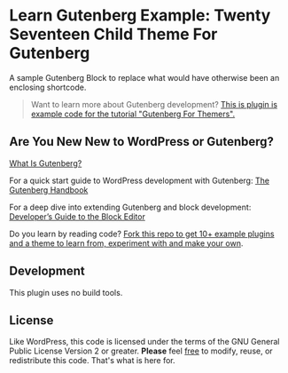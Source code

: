 # Learn Gutenberg Example: Twenty Seventeen Child Theme For Gutenberg
A sample Gutenberg Block to replace what would have otherwise been an enclosing shortcode.

> Want to learn more about Gutenberg development?
> [This is plugin is example code for the tutorial "Gutenberg For Themers".](https://learn.wordpress.org)

## Are You New New to WordPress or Gutenberg?

[What Is Gutenberg?](https://wordpress.org/gutenberg)

For a quick start guide to WordPress development with Gutenberg: [The Gutenberg Handbook](https://wordpress.org/gutenberg/handbook/)

For a deep dive into extending Gutenberg and block development: [Developer’s Guide to the Block Editor](https://learn.wordpress.org)

Do you learn by reading code? [Fork this repo to get 10+ example plugins and a theme to learn from, experiment with and make your own](https://github.com/WordPress/gutenberg-tutorial/fork).

## Development
This plugin uses no build tools.

## License
Like WordPress, this code is licensed under the terms of the GNU General Public License Version 2 or greater. __Please__ feel [free](https://wordpress.org/about/philosophy#gpl) to modify, reuse, or redistribute this code. That's what is here for.

